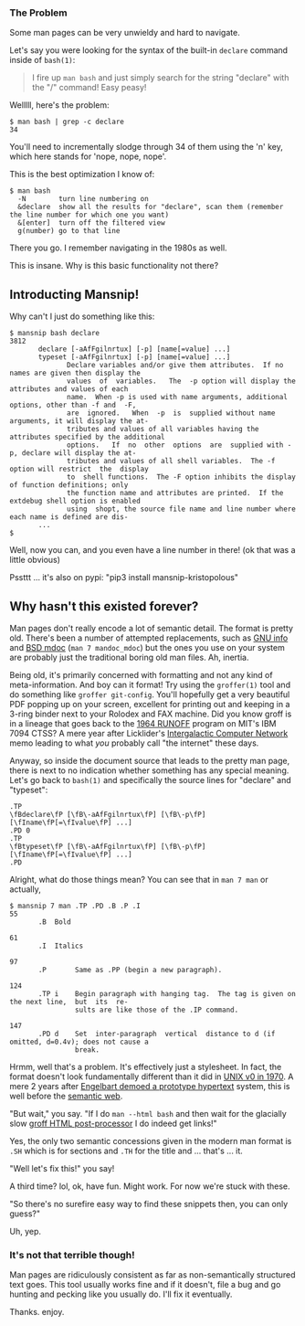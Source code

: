 ### The Problem

Some man pages can be very unwieldy and hard to navigate.

Let's say you were looking for the syntax of the built-in `declare` command inside of `bash(1)`: 

> I fire up `man bash` and just simply search for the string "declare" with the "/" command! Easy peasy!

Welllll, here's the problem:

    $ man bash | grep -c declare
    34

You'll need to incrementally slodge through 34 of them using the 'n' key, which here stands for 'nope, nope, nope'. 

This is the best optimization I know of:

    $ man bash
      -N        turn line numbering on
      &declare  show all the results for "declare", scan them (remember the line number for which one you want)
      &[enter]  turn off the filtered view
      g(number) go to that line

There you go. I remember navigating in the 1980s as well. 

This is insane. Why is this basic functionality not there?

## Introducting Mansnip! 

Why can't I just do something like this:

    $ mansnip bash declare
    3812
           declare [-aAfFgilnrtux] [-p] [name[=value] ...]
           typeset [-aAfFgilnrtux] [-p] [name[=value] ...]
                  Declare variables and/or give them attributes.  If no names are given then display the
                  values  of  variables.   The  -p option will display the attributes and values of each
                  name.  When -p is used with name arguments, additional options, other than -f and  -F,
                  are  ignored.   When  -p  is  supplied without name arguments, it will display the at‐
                  tributes and values of all variables having the attributes specified by the additional
                  options.   If  no  other  options  are  supplied with -p, declare will display the at‐
                  tributes and values of all shell variables.  The -f option will restrict  the  display
                  to  shell functions.  The -F option inhibits the display of function definitions; only
                  the function name and attributes are printed.  If the extdebug shell option is enabled
                  using  shopt, the source file name and line number where each name is defined are dis‐
           ...
    $

Well, now you can, and you even have a line number in there! (ok that was a little obvious)

Pssttt ... it's also on pypi: "pip3 install mansnip-kristopolous"

## Why hasn't this existed forever?

Man pages don't really encode a lot of semantic detail. The format is pretty old. There's been a number of attempted replacements, such as [GNU info](https://www.gnu.org/software/texinfo/manual/info-stnd/) and [BSD mdoc](https://mandoc.bsd.lv/) (`man 7 mandoc_mdoc`) but the ones you use on your system are probably just the traditional boring old man files. Ah, inertia.


Being old, it's primarily concerned with formatting and not any kind of meta-information. And boy can it format! Try using the `groffer(1)` tool and do something like `groffer git-config`. You'll hopefully get a very beautiful PDF popping up on your screen, excellent for printing out and keeping in a 3-ring binder next to your Rolodex and FAX machine. Did you know groff is in a lineage that goes back to the [1964 RUNOFF](https://en.wikipedia.org/wiki/TYPSET_and_RUNOFF) program on MIT's IBM 7094 CTSS? A mere year after Licklider's [Intergalactic Computer Network](https://en.wikipedia.org/wiki/Intergalactic_Computer_Network) memo leading to what *you* probably call "the internet" these days.

Anyway, so inside the document source that leads to the pretty man page, there is next to no indication whether something has any special meaning. Let's go back to `bash(1)` and specifically the source lines for "declare" and "typeset":

    .TP
    \fBdeclare\fP [\fB\-aAfFgilnrtux\fP] [\fB\-p\fP] [\fIname\fP[=\fIvalue\fP] ...]
    .PD 0
    .TP
    \fBtypeset\fP [\fB\-aAfFgilnrtux\fP] [\fB\-p\fP] [\fIname\fP[=\fIvalue\fP] ...]
    .PD

Alright, what do those things mean? You can see that in `man 7 man` or actually, 

    $ mansnip 7 man .TP .PD .B .P .I
    55
           .B  Bold

    61
           .I  Italics

    97
           .P       Same as .PP (begin a new paragraph).

    124
           .TP i    Begin paragraph with hanging tag.  The tag is given on the next line,  but  its  re‐
                    sults are like those of the .IP command.

    147
           .PD d    Set  inter-paragraph  vertical  distance to d (if omitted, d=0.4v); does not cause a
                    break.


Hrmm, well that's a problem. It's effectively just a stylesheet. In fact, the format doesn't look fundamentally different than it did in [UNIX v0 in 1970](https://github.com/DoctorWkt/pdp7-unix/blob/master/man/stat.1). A mere 2 years after [Engelbart demoed a prototype hypertext](https://en.wikipedia.org/wiki/The_Mother_of_All_Demos) system, this is well before the [semantic web](https://en.wikipedia.org/wiki/Semantic_Web).

"But wait," you say. "If I do `man --html bash` and then wait for the glacially slow [groff HTML post-processor](http://git.savannah.gnu.org/cgit/groff.git/tree/src/devices/grohtml) I do indeed get links!"

Yes, the only two semantic concessions given in the modern man format is `.SH` which is for sections and `.TH` for the title and ... that's ... it.

"Well let's fix this!" you say! 

A third time? lol, ok, have fun. Might work. For now we're stuck with these.

"So there's no surefire easy way to find these snippets then, you can only guess?"

Uh, yep.


### It's not that terrible though!

Man pages are ridiculously consistent as far as non-semantically structured text goes.  This tool usually works fine and if it doesn't, file a bug and go hunting and pecking like you usually do. I'll fix it eventually.

Thanks. enjoy.


